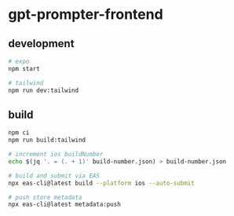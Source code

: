 # gpt-prompter-frontend

## development

```sh
# expo
npm start

# tailwind
npm run dev:tailwind
```

## build

```sh
npm ci
npm run build:tailwind

# increment ios buildNumber
echo $(jq '. = (. + 1)' build-number.json) > build-number.json

# build and submit via EAS
npx eas-cli@latest build --platform ios --auto-submit

# push store metadata
npx eas-cli@latest metadata:push
```
